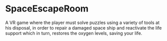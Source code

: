 # SpaceEscapeRoom
A VR game where the player must solve puzzles using a variety of tools at his disposal, in order to repair a damaged space ship and reactivate the life support which in turn, restores the oxygen levels, saving your life.
